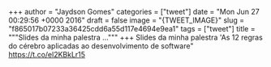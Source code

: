 
+++
author = "Jaydson Gomes"
categories = ["tweet"]
date = "Mon Jun 27 00:29:56 +0000 2016"
draft = false
image = "{TWEET_IMAGE}"
slug = "f865017b07233a36425cdd6a55d117e4694e9ea1"
tags = ["tweet"]
title = """Slides da minha palestra ..."""
+++
Slides da minha palestra 'As 12 regras do cérebro aplicadas ao desenvolvimento de software" https://t.co/el2KBkLr15
